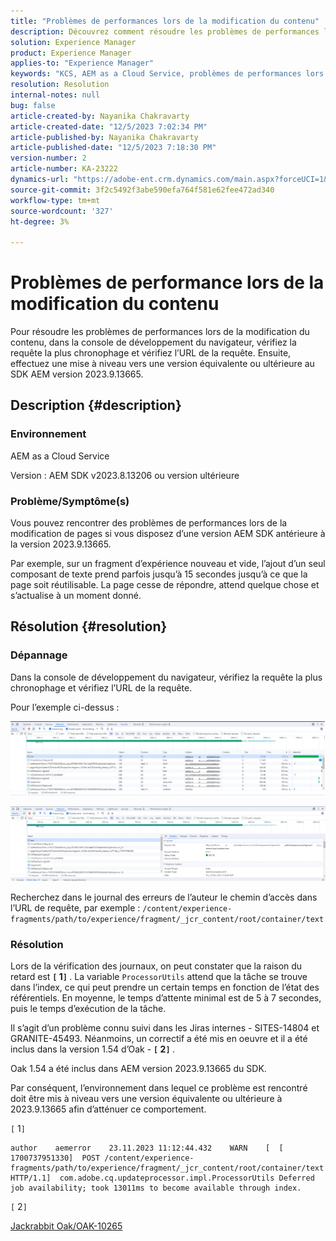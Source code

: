 ```yaml
---
title: "Problèmes de performances lors de la modification du contenu"
description: Découvrez comment résoudre les problèmes de performances lors de la modification du contenu. Effectuez une mise à niveau vers une version identique ou ultérieure à la version 2023.9.13665 du SDK AEM.
solution: Experience Manager
product: Experience Manager
applies-to: "Experience Manager"
keywords: "KCS, AEM as a Cloud Service, problèmes de performances lors de la modification des pages,"
resolution: Resolution
internal-notes: null
bug: false
article-created-by: Nayanika Chakravarty
article-created-date: "12/5/2023 7:02:34 PM"
article-published-by: Nayanika Chakravarty
article-published-date: "12/5/2023 7:18:30 PM"
version-number: 2
article-number: KA-23222
dynamics-url: "https://adobe-ent.crm.dynamics.com/main.aspx?forceUCI=1&pagetype=entityrecord&etn=knowledgearticle&id=043862d7-a093-ee11-be37-6045bd006793"
source-git-commit: 3f2c5492f3abe590efa764f581e62fee472ad340
workflow-type: tm+mt
source-wordcount: '327'
ht-degree: 3%

---
```


# Problèmes de performance lors de la modification du contenu


Pour résoudre les problèmes de performances lors de la modification du contenu, dans la console de développement du navigateur, vérifiez la requête la plus chronophage et vérifiez l’URL de la requête. Ensuite, effectuez une mise à niveau vers une version équivalente ou ultérieure au SDK AEM version 2023.9.13665.

## Description {#description}


### Environnement

AEM as a Cloud Service

Version : AEM SDK v2023.8.13206 ou version ultérieure

### Problème/Symptôme(s)

Vous pouvez rencontrer des problèmes de performances lors de la modification de pages si vous disposez d’une version AEM SDK antérieure à la version 2023.9.13665.

Par exemple, sur un fragment d’expérience nouveau et vide, l’ajout d’un seul composant de texte prend parfois jusqu’à 15 secondes jusqu’à ce que la page soit réutilisable. La page cesse de répondre, attend quelque chose et s’actualise à un moment donné.


## Résolution {#resolution}


### Dépannage

Dans la console de développement du navigateur, vérifiez la requête la plus chronophage et vérifiez l’URL de la requête.

Pour l’exemple ci-dessus :

![](assets/20d78534-ad8a-ee11-8179-6045bd006a22.png)

![](assets/76c14aea-ad8a-ee11-8179-6045bd006a22.png)

Recherchez dans le journal des erreurs de l’auteur le chemin d’accès dans l’URL de requête, par exemple : `/content/experience-fragments/path/to/experience/fragment/_jcr_content/root/container/text`

### Résolution

Lors de la vérification des journaux, on peut constater que la raison du retard est <b>`[` 1`]` </b>. La variable `ProcessorUtils` attend que la tâche se trouve dans l’index, ce qui peut prendre un certain temps en fonction de l’état des référentiels. En moyenne, le temps d’attente minimal est de 5 à 7 secondes, puis le temps d’exécution de la tâche.

Il s’agit d’un problème connu suivi dans les Jiras internes - SITES-14804 et GRANITE-45493. Néanmoins, un correctif a été mis en oeuvre et il a été inclus dans la version 1.54 d’Oak - <b>`[` 2`]` </b>.

Oak 1.54 a été inclus dans AEM version 2023.9.13665 du SDK.

Par conséquent, l’environnement dans lequel ce problème est rencontré doit être mis à niveau vers une version équivalente ou ultérieure à 2023.9.13665 afin d’atténuer ce comportement.

`[` 1`]`


```
author    aemerror    23.11.2023 11:12:44.432    WARN    [  [ 1700737951330]  POST /content/experience-fragments/path/to/experience/fragment/_jcr_content/root/container/text HTTP/1.1]  com.adobe.cq.updateprocessor.impl.ProcessorUtils Deferred job availability; took 13011ms to become available through index.
```


`[` 2`]`

[Jackrabbit Oak/OAK-10265](https://issues.apache.org/jira/browse/OAK-10265)
